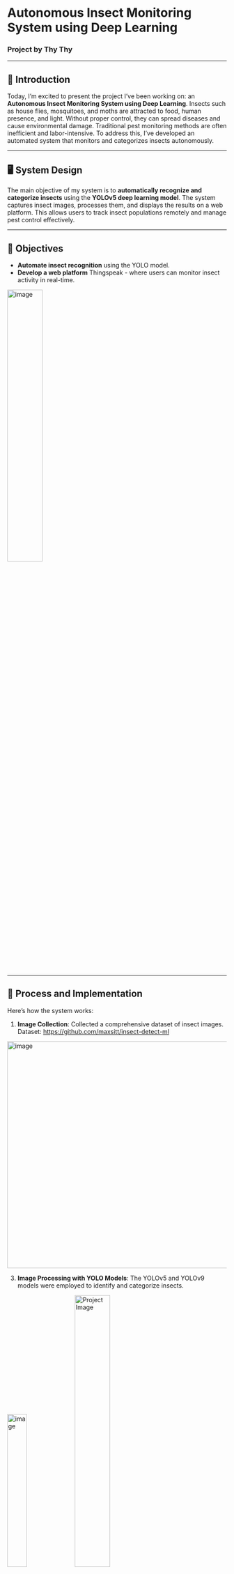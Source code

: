 # Autonomous Insect Monitoring System using Deep Learning
### Project by Thy Thy

---

## 📝 Introduction
Today, I’m excited to present the project I’ve been working on: an **Autonomous Insect Monitoring System using Deep Learning**. Insects such as house flies, mosquitoes, and moths are attracted to food, human presence, and light. Without proper control, they can spread diseases and cause environmental damage. Traditional pest monitoring methods are often inefficient and labor-intensive. To address this, I’ve developed an automated system that monitors and categorizes insects autonomously.

---

## 🖥️ System Design
The main objective of my system is to **automatically recognize and categorize insects** using the **YOLOv5 deep learning model**. The system captures insect images, processes them, and displays the results on a web platform. This allows users to track insect populations remotely and manage pest control effectively.

---

## 🎯 Objectives
- **Automate insect recognition** using the YOLO model.
- **Develop a web platform** Thingspeak - where users can monitor insect activity in real-time.
<img width="40%" alt="image" src="https://github.com/user-attachments/assets/05bc97d1-2960-4833-a507-5810843b31b4">

---

## 🚀 Process and Implementation
Here’s how the system works:
1. **Image Collection**: Collected a comprehensive dataset of insect images.  
  Dataset: https://github.com/maxsitt/insect-detect-ml
<img width="521" alt="image" src="https://github.com/user-attachments/assets/174a5fdd-2563-4c88-a869-e3d738ddd716">

3. **Image Processing with YOLO Models**: The YOLOv5 and YOLOv9 models were employed to identify and categorize insects.
<img width="30%" alt="image" src="https://github.com/user-attachments/assets/31a9c4f4-7f6a-4c74-9cdc-00d9846b9cf8">

<img src="https://github.com/user-attachments/assets/d82c9964-0be7-4eb1-931f-b7a1bf949492" alt="Project Image" width="40%">

5. **Results Display**: The identified insects and their categories are displayed on a web platform, allowing users to monitor and respond to insect activity effectively.

<img width="442" alt="image" src="https://github.com/user-attachments/assets/4121a682-377f-40c0-83f1-8305646ab864">

---

## 🏆 Conclusion
In conclusion, my **Autonomous Insect Monitoring System** offers a practical solution for tracking and managing insect populations using deep learning. By automating the recognition process and providing real-time data through a web platform, this system can help reduce the spread of diseases and minimize environmental impact. It’s scalable and can be applied in various environments such as **farms, public spaces, and residential areas**.

---

Thank you for taking the time to explore this project. I hope this system provides valuable insights for pest control and environmental management!
